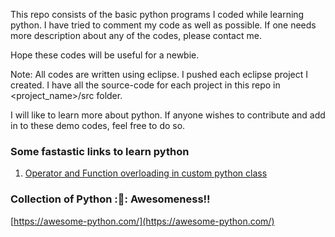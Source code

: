 This repo consists of the basic python programs I coded while learning python.
I have tried to comment my code as well as possible.
If one needs more description about any of the codes, please contact me.

Hope these codes will be useful for a newbie.

Note: All codes are written using eclipse.
I pushed each eclipse project I created. I have all the source-code for each project in this repo in <project_name>/src folder.

I will like to learn more about python. If anyone wishes to contribute and add in to these demo codes, feel free to do so.

### Some fastastic links to learn python
1. [Operator and Function overloading in custom python class](https://realpython.com/operator-function-overloading/)

### Collection of Python ::snake:: Awesomeness!!
[https://awesome-python.com/](https://awesome-python.com/)
